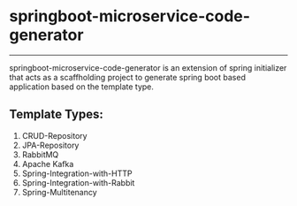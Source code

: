 # springboot-microservice-code-generator
-----------------
springboot-microservice-code-generator is an extension of spring initializer that acts as a scaffholding project to generate spring boot based application based on the template type.

## Template Types: 

1. CRUD-Repository
2. JPA-Repository
3. RabbitMQ
4. Apache Kafka
5. Spring-Integration-with-HTTP
6. Spring-Integration-with-Rabbit
7. Spring-Multitenancy

